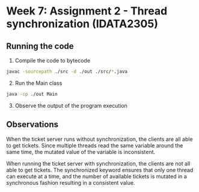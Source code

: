 # Week 7: Assignment 2 - Thread synchronization (IDATA2305)

## Running the code

1.  Compile the code to bytecode

```bash
javac -sourcepath ./src -d ./out ./src/*.java
``` 

2. Run the Main class

```bash
java -cp ./out Main
```

3. Observe the output of the program execution

## Observations

When the ticket server runs without synchronization, the clients are all able to get tickets. 
Since multiple threads read the same variable around the same time, the mutated value of the variable is inconsistent. 

When running the ticket server with synchronization, the clients are not all able to get tickets.
The synchronized keyword ensures that only one thread can execute at a time, and the number of available tickets is mutated in a synchronous fashion resulting in a consistent value. 
